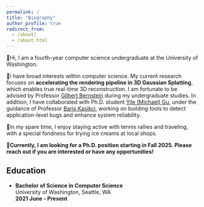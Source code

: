 ```yaml
---
permalink: /
title: "Biography"
author_profile: true
redirect_from: 
  - /about/
  - /about.html
---
```


🫡Hi, I am a fourth-year computer science undergraduate at the University of Washington. 

🧐I have broad interests within computer science. My current research focuses on **accelerating the rendering pipeline in 3D Gaussian Splatting**, which enables true real-time 3D reconstruction. I am fortunate to be advised by Professor [Gilbert Bernstein](http://www.gilbertbernstein.com/) during my undergraduate studies. In addition, I have collaborated with Ph.D. student [Yile (Michael) Gu](https://ikace.github.io/), under the guidance of Professor [Baris Kasikci](https://homes.cs.washington.edu/~baris/), working on building tools to detect application-level bugs and enhance system reliability.

🎾In my spare time, I enjoy staying active with tennis rallies and traveling, with a special fondness for trying ice creams at local shops.

🏫**Currently, I am looking for a Ph.D. position starting in Fall 2025. Please reach out if you are interested or have any opportunities!**

## Education

- **Bachelor of Science in Computer Science**  
  University of Washington, Seattle, WA  
  **2021 June - Present**

